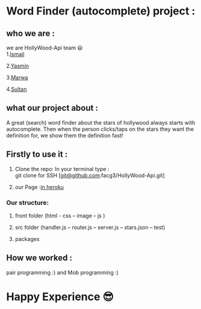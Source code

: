 #  Word Finder (autocomplete) project :  

## who we are :
we are HollyWood-Api  team :smiley:  
1.[Ismail](https://github.com/ismail2009)

2.[Yasmin](https://github.com/yasminhillis)

3.[Marwa](https://github.com/MarwaBj)

4.[Sultan](https://github.com/sultanassi95)       

## what our project about :  
A great (search) word finder about the stars of hollywood always starts with autocomplete. Then when the person clicks/taps on the stars they want the definition for, we show them the definition fast!


## Firstly to use it :
1. Clone the repo:
In your terminal type :   
git clone for SSH [git@github.com:facg3/HollyWood-Api.git]  

2. our Page :[in heroku](https://hollywoodapp.herokuapp.com/)


### Our structure:  

1. front  folder (html - css – image – js  )

2. src folder (handler.js – router.js – server.js – stars.json – test)

3. packages


## How we worked :     
pair programming :) and  Mob programming  :)


# Happy Experience :sunglasses: 

